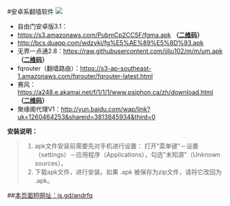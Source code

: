 #安卓系翻墙软件 ![](https://oq1gjg.bl3301.livefilestore.com/y2mSuMEjmc2kLjSiVLk0utoLnHrcfRJzDwwgf3pj_p6FfT4_DwRagPJMuj4WFMpFDM_fNJNHi168ueob9geZJG7vsHEZ1KDnblA99joeqIpWq2u1QHpUIaf9OuckwqYCjmx/google_android.png?psid=1)
* 自由门安卓版3.1：
 * https://s3.amazonaws.com/PubmCp2CC5F/fgma.apk **（[二维码](https://camo.githubusercontent.com/51ccb53af2ccd6a429709aa7f6915b8720198fd1/687474703a2f2f646f6e6774616977616e672e636f6d2f6c6f632f696d616765732f71725f66676d612e706e67)）**
 * http://bcs.duapp.com/wdzykj/fg%E5%AE%89%E5%8D%93.apk
* 无界一点通2.8：https://raw.githubusercontent.com/jjliu102/m/m/um.apk **（[二维码](https://camo.githubusercontent.com/8acbf0ac9b56986677e892433b644d727e21ef60/687474703a2f2f6d2e77756a69656c69756c616e2e636f6d2f696d6167652f756d2e706e67)）**
* fqrouter（翻墙路由）：https://s3-ap-southeast-1.amazonaws.com/fqrouter/fqrouter-latest.html
* 赛风：https://a248.e.akamai.net/f/1/1/1/www.psiphon.ca/zh/download.html **（[二维码](https://a248.e.akamai.net/f/1/1/1/www.psiphon.ca/images/android/android-download-qr.png)）**
* 聚缘阁代理V1：http://yun.baidu.com/wap/link?uk=1260464253&shareid=3813845934&third=0


**安装说明：**

> 1. apk文件安装前需要先对手机进行设置： 打开“菜单键”－设置（settings）－应用程序（Applications），勾选"未知源"（Unknown sources）。
> 2. 下载apk文件，进行安装。如果 .apk 被保存为zip文件，请将它改回为 .apk。

##[本页面短网址：is.gd/andrfq](http://is.gd/andrfq)